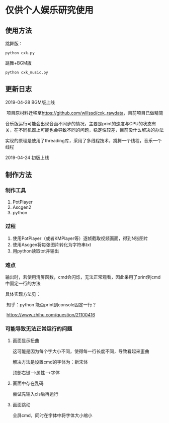 # 仅供个人娱乐研究使用

## 使用方法

跳舞版：

`python cxk.py`

跳舞+BGM版

`python cxk_music.py`

## 更新日志

2019-04-28 BGM版上线

​	项目原材料迁移至<https://github.com/wlllssd/cxk_rawdata>，目前项目已做精简

​	音乐版运行可能会出现音画不同步的情况，主要是print的速度与CPU的状态有关，在不同机器上可能也会导致不同的问题，稳定性较差，目前没什么解决的办法

​	实现的原理是使用了threading库，采用了多线程技术，跳舞一个线程，音乐一个线程

2019-04-24 初版上线

## 制作方法

### 制作工具

1. PotPlayer 
2. Ascgen2
3. python

### 过程

1. 使用PotPlayer（或者KMPlayer等）逐帧截取视频画面，得到N张图片
2. 使用Ascgen将每张图片转化为字符串txt
3. 用python读取txt并输出

### 难点

输出时，若使用清屏函数，cmd会闪烁，无法正常观看，因此采用了print到cmd中固定一行的方法

具体实现方法见：

​	知乎：python 能否print到console固定一行？

​	<https://www.zhihu.com/question/21100416>

### 可能导致无法正常运行的问题

1. 画面显示扭曲

   这可能是因为每个字大小不同，使得每一行长度不同，导致看起来歪曲

   解决方法是设置cmd的字体为：新宋体

   顶部右键-->属性-->字体

2. 画面中存在乱码

   尝试先输入cls后再运行

3. 画面跳动

   全屏cmd，同时在字体中将字体大小缩小


